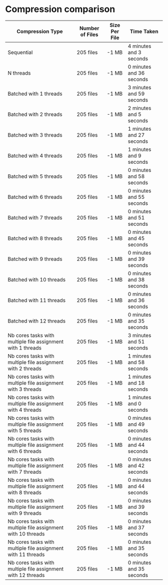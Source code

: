 # Compression comparison

| Compression Type | Number of Files | Size Per File | Time Taken             |
|-----------------|-----------------|---------------|------------------------|
|Sequential|205 files|-1 MB|4 minutes and 3 seconds|
|N threads|205 files|-1 MB|0 minutes and 36 seconds|
|Batched with 1 threads|205 files|-1 MB|3 minutes and 59 seconds|
|Batched with 2 threads|205 files|-1 MB|2 minutes and 5 seconds|
|Batched with 3 threads|205 files|-1 MB|1 minutes and 27 seconds|
|Batched with 4 threads|205 files|-1 MB|1 minutes and 9 seconds|
|Batched with 5 threads|205 files|-1 MB|0 minutes and 58 seconds|
|Batched with 6 threads|205 files|-1 MB|0 minutes and 55 seconds|
|Batched with 7 threads|205 files|-1 MB|0 minutes and 51 seconds|
|Batched with 8 threads|205 files|-1 MB|0 minutes and 45 seconds|
|Batched with 9 threads|205 files|-1 MB|0 minutes and 39 seconds|
|Batched with 10 threads|205 files|-1 MB|0 minutes and 38 seconds|
|Batched with 11 threads|205 files|-1 MB|0 minutes and 36 seconds|
|Batched with 12 threads|205 files|-1 MB|0 minutes and 35 seconds|
|Nb cores tasks with multiple file assignment with 1 threads|205 files|-1 MB|3 minutes and 51 seconds|
|Nb cores tasks with multiple file assignment with 2 threads|205 files|-1 MB|1 minutes and 58 seconds|
|Nb cores tasks with multiple file assignment with 3 threads|205 files|-1 MB|1 minutes and 18 seconds|
|Nb cores tasks with multiple file assignment with 4 threads|205 files|-1 MB|1 minutes and 0 seconds|
|Nb cores tasks with multiple file assignment with 5 threads|205 files|-1 MB|0 minutes and 49 seconds|
|Nb cores tasks with multiple file assignment with 6 threads|205 files|-1 MB|0 minutes and 44 seconds|
|Nb cores tasks with multiple file assignment with 7 threads|205 files|-1 MB|0 minutes and 42 seconds|
|Nb cores tasks with multiple file assignment with 8 threads|205 files|-1 MB|0 minutes and 44 seconds|
|Nb cores tasks with multiple file assignment with 9 threads|205 files|-1 MB|0 minutes and 39 seconds|
|Nb cores tasks with multiple file assignment with 10 threads|205 files|-1 MB|0 minutes and 37 seconds|
|Nb cores tasks with multiple file assignment with 11 threads|205 files|-1 MB|0 minutes and 35 seconds|
|Nb cores tasks with multiple file assignment with 12 threads|205 files|-1 MB|0 minutes and 35 seconds|

